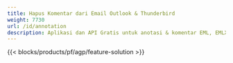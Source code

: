 ```yaml
---
title: Hapus Komentar dari Email Outlook & Thunderbird
weight: 7730
url: /id/annotation
description: Aplikasi dan API Gratis untuk anotasi & komentar EML, EMLX, MSG di Windows, Linux & macOS
---
```


{{< blocks/products/pf/agp/feature-solution >}} 

